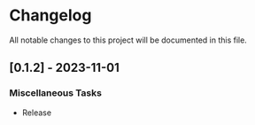 # Changelog

All notable changes to this project will be documented in this file.

## [0.1.2] - 2023-11-01

### Miscellaneous Tasks

- Release

<!-- generated by git-cliff -->
<!-- generated by git-cliff -->
